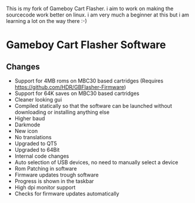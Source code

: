 This is my fork of Gameboy Cart Flasher. i aim to work on making the sourcecode work better on linux. i am very much a beginner at this but i am learning a lot on the way there :-)



Gameboy Cart Flasher Software
====================================

Changes
---------------------------------
- Support for 4MB roms on MBC30 based cartridges (Requires https://github.com/HDR/GBFlasher-Firmware)
- Support for 64K saves on MBC30 based cartridges
- Cleaner looking gui
- Compiled statically so that the software can be launched without downloading or installing anything else
- Higher baud
- Darkmode
- New icon
- No translations
- Upgraded to QT5
- Upgraded to 64Bit
- Internal code changes
- Auto selection of USB devices, no need to manually select a device
- Rom Patching in software
- Firmware updates trough software
- Progress is shown in the taskbar
- High dpi monitor support
- Checks for firmware updates automatically
